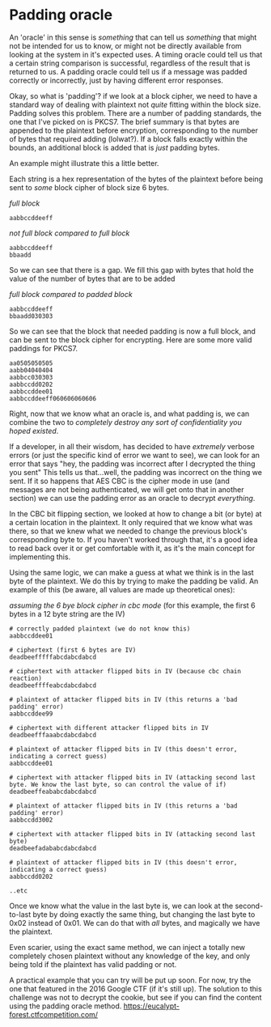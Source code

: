 # Padding oracle

An 'oracle' in this sense is _something_ that can tell us _something_ that 
might not be intended for us to know, or might not be directly available 
from looking at the system in it's expected uses. A timing oracle could tell us 
that a certain string comparison is successful, regardless of the result 
that is returned to us. A padding oracle could tell us if a message was 
padded correctly or incorrectly, just by having different error responses.

Okay, so what is 'padding'? if we look at a block cipher, we need to have 
a standard way of dealing with plaintext not _quite_ fitting within the block 
size. Padding solves this problem. There are a number of padding standards, 
the one that I've picked on is PKCS7. The brief summary is that bytes are
appended to the plaintext before encryption, corresponding to the number 
of bytes that required adding (lolwat?). If a block falls exactly within 
 the bounds, an additional block is added that is _just_ padding bytes.
 
An example might illustrate this a little better.

Each string is a hex representation of the bytes of the plaintext before 
being sent to _some_ block cipher of block size 6 bytes.

*full block*
```
aabbccddeeff
```

*not full block compared to full block*
```
aabbccddeeff
bbaadd
```

So we can see that there is a gap. We fill this gap with bytes that hold 
the value of the number of bytes that are to be added

*full block compared to padded block*
```
aabbccddeeff
bbaadd030303
```

So we can see that the block that needed padding is now a full block, and 
can be sent to the block cipher for encrypting. Here are some more valid 
paddings for PKCS7.

```
aa0505050505
aabb04040404
aabbcc030303
aabbccdd0202
aabbccddee01
aabbccddeeff060606060606
```

Right, now that we know what an oracle is, and what padding is, we can 
combine the two to *completely destroy any sort of confidentiality you hoped existed*.

If a developer, in all their wisdom, has decided to have *extremely* verbose 
errors (or just the specific kind of error we want to see),
 we can look for an error that says "hey, the padding was incorrect 
after I decrypted the thing you sent" This tells us that...well, the padding 
was incorrect on the thing we sent. If it so happens that AES CBC is the 
cipher mode in use (and messages are not being authenticated, we will get onto that in another section)
we can use the padding error as an oracle to decrypt _everything_.

In the CBC bit flipping section, we looked at how to change a bit (or byte) at 
a certain location in the plaintext. It only required that we know what was there,
so that we knew what we needed to change the previous block's corresponding byte to. 
If you haven't worked through that, it's a good idea to read back over it 
or get comfortable with it, as it's the main concept for implementing this.

Using the same logic, we can make a guess at what we think is in the last byte
of the plaintext. We do this by trying to make the padding be valid. An example
of this (be aware, all values are made up theoretical ones):

*assuming the 6 bye block cipher in cbc mode*
(for this example, the first 6 bytes in a 12 byte string are the IV)

```
# correctly padded plaintext (we do not know this)
aabbccddee01

# ciphertext (first 6 bytes are IV)
deadbeefffffabcdabcdabcd

# ciphertext with attacker flipped bits in IV (because cbc chain reaction)
deadbeeffffeabcdabcdabcd

# plaintext of attacker flipped bits in IV (this returns a 'bad padding' error)
aabbccddee99

# ciphertext with different attacker flipped bits in IV
deadbeefffaaabcdabcdabcd

# plaintext of attacker flipped bits in IV (this doesn't error, indicating a correct guess)
aabbccddee01

# ciphertext with attacker flipped bits in IV (attacking second last byte. We know the last byte, so can control the value of if)
deadbeeffeababcdabcdabcd

# plaintext of attacker flipped bits in IV (this returns a 'bad padding' error)
aabbccdd3002

# ciphertext with attacker flipped bits in IV (attacking second last byte)
deadbeefadababcdabcdabcd

# plaintext of attacker flipped bits in IV (this doesn't error, indicating a correct guess)
aabbccdd0202

..etc
```

Once we know what the value in the last byte is, we can look at the second-to-last byte by 
doing exactly the same thing, but changing the last byte to 0x02 instead of 
0x01. We can do that with _all_ bytes, and magically we have the plaintext. 

Even scarier, using the exact same method, we can inject a totally new 
completely chosen plaintext without any knowledge of the key, and only being 
told if the plaintext has valid padding or not.

A practical example that you can try will be put up soon. For now,
try the one that featured in the 2016 Google CTF (if it's still up). The solution
to this challenge was not to decrypt the cookie, but see if you can find the 
content using the padding oracle method.
https://eucalypt-forest.ctfcompetition.com/

